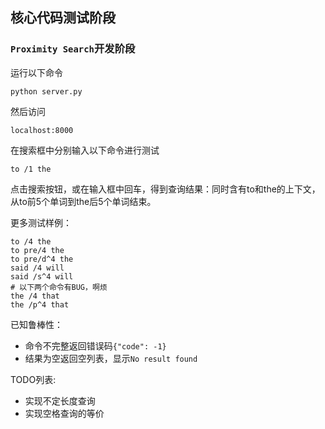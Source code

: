 ## 核心代码测试阶段
### `Proximity Search`开发阶段

运行以下命令
```shell
python server.py
```
然后访问
```text
localhost:8000
```
在搜索框中分别输入以下命令进行测试
```text
to /1 the
```
点击搜索按钮，或在输入框中回车，得到查询结果：同时含有to和the的上下文，从to前5个单词到the后5个单词结束。

更多测试样例：
```text
to /4 the
to pre/4 the
to pre/d^4 the
said /4 will
said /s^4 will
# 以下两个命令有BUG，啊烦
the /4 that
the /p^4 that
```

已知鲁棒性：
+ 命令不完整返回错误码`{"code": -1}`
+ 结果为空返回空列表，显示`No result found`

TODO列表:
+ 实现不定长度查询
+ 实现空格查询的等价
